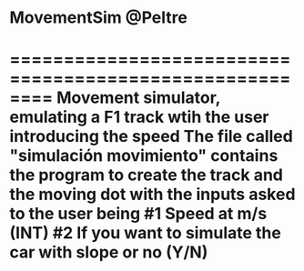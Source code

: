# MovementSim @Peltre



========================================================
Movement simulator, emulating a F1 track wtih the user introducing the speed 
The file called "simulación movimiento" contains the program to create the track and the moving dot with the inputs asked to the user being
#1 Speed at m/s (INT)
#2 If you want to simulate the car with slope or no (Y/N)
========================================================
